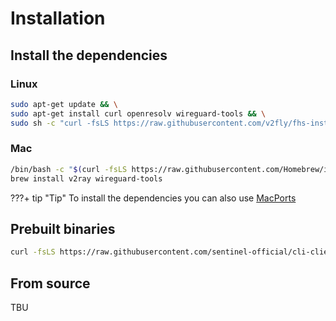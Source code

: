 # Installation

## Install the dependencies

### Linux

``` sh
sudo apt-get update && \
sudo apt-get install curl openresolv wireguard-tools && \
sudo sh -c "curl -fsLS https://raw.githubusercontent.com/v2fly/fhs-install-v2ray/master/install-release.sh | bash -s -- --version v5.2.1"
```

### Mac

``` sh
/bin/bash -c "$(curl -fsLS https://raw.githubusercontent.com/Homebrew/install/HEAD/install.sh)" && \
brew install v2ray wireguard-tools
```

???+ tip "Tip"
    To install the dependencies you can also use [MacPorts](https://www.macports.org "MacPorts")

## Prebuilt binaries

``` sh
curl -fsLS https://raw.githubusercontent.com/sentinel-official/cli-client/development/scripts/install.sh | sh
```

## From source

TBU
